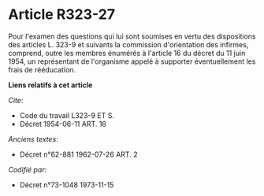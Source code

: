 # Article R323-27

Pour l'examen des questions qui lui sont soumises en vertu des dispositions des articles L. 323-9 et suivants la commission
d'orientation des infirmes, comprend, outre les membres énumérés à l'article 16 du décret du 11 juin 1954, un représentant de
l'organisme appelé à supporter éventuellement les frais de rééducation.

**Liens relatifs à cet article**

_Cite_:

  - Code du travail L323-9 ET S.
  - Décret  1954-06-11 ART. 16

_Anciens textes_:

  - Décret n°62-881 1962-07-26 ART. 2

_Codifié par_:

  - Décret n°73-1048 1973-11-15
